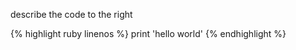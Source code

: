 describe the code to the right

{% highlight ruby linenos %}
print 'hello world'
{% endhighlight %}
